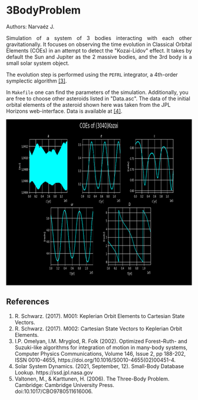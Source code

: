 # 3BodyProblem

Authors: Narvaéz J.

<p style='text-align: justify;'> 
Simulation of a system of 3 bodies interacting with each other gravitationally. It focuses on observing the time evolution in Classical Orbital Elements (COEs) in an attempt to detect the "Kozai-Lidov" effect. It takes by default the Sun and Jupiter as the 2 massive bodies, and the 3rd body is a small solar system object.
</p>

The evolution step is performed using the `PEFRL` integrator, a 4th-order symplectic algorithm [[3]](#PEFRL).

In `Makefile` one can find the parameters of the simulation. Additionally, you are free to choose other asteroids listed in "Data.asc". The data of the initial orbital elements of the asteroid shown here was taken from the JPL Horizons web-interface. Data is available at [[4]](#Data).


<img src="./Files/Kozai.png" width=1000 height=450 aling="center"/>

## References

1. R. Schwarz. (2017). M001: Keplerian Orbit Elements to Cartesian State Vectors.
2. R. Schwarz. (2017). M002: Cartesian State Vectors to Keplerian Orbit Elements.
3. <div id="PEFRL"></div> I.P. Omelyan, I.M. Mryglod, R. Folk (2002). Optimized Forest–Ruth- and Suzuki-like algorithms for integration of motion in many-body systems, Computer Physics Communications, Volume 146, Issue 2, pp 188-202, ISSN 0010-4655, https://doi.org/10.1016/S0010-4655(02)00451-4.
4. <div id="Data"></div> Solar System Dynamics. (2021, September, 12). Small-Body Database Lookup. https://ssd.jpl.nasa.gov
5. Valtonen, M., & Karttunen, H. (2006). The Three-Body Problem. Cambridge: Cambridge University Press. doi:10.1017/CBO9780511616006.
